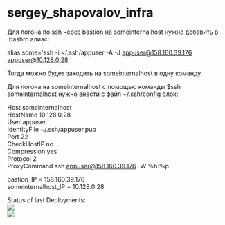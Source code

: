 # sergey_shapovalov_infra

Для логона по ssh через bastion на someinternalhost нужно добавить в .bashrc алиас:

alias some='ssh -i ~/.ssh/appuser -A -J appuser@158.160.39.176 appuser@10.128.0.28'

Тогда можно будет заходить на someinternalhost в одну команду.



Для логона на someinternalhost c помощью команды $ssh someinternalhost нужно внести с файл ~/.ssh/config блок:

Host someinternalhost \
HostName 10.128.0.28 \
User appuser \
IdentityFile ~/.ssh/appuser.pub \
Port 22 \
CheckHostIP no \
Compression yes \
Protocol 2 \
ProxyCommand ssh appuser@158.160.39.176 -W %h:%p 


bastion_IP = 158.160.39.176 \
someinternalhost_IP = 10.128.0.28

Status of last Deployments:<br>
<img src="https://github.com/Otus-DevOps-2022-11/sergey_shapovalov_infra/workflows/Auto Assign/badge.svg?branch=main"><br>
<img src="https://github.com/Otus-DevOps-2022-11/sergey_shapovalov_infra/actions/workflows/run-tests-2022-08.yml?branch=main"><br>
